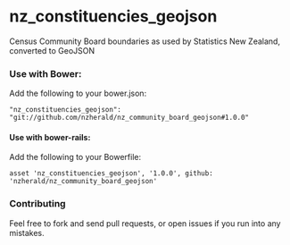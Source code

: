 nz_constituencies_geojson
============================

Census Community Board boundaries as used by Statistics New Zealand, converted to GeoJSON

### Use with Bower:

Add the following to your bower.json:

```
"nz_constituencies_geojson": "git://github.com/nzherald/nz_community_board_geojson#1.0.0"
```

#### Use with bower-rails:

Add the following to your Bowerfile:

```
asset 'nz_constituencies_geojson', '1.0.0', github: 'nzherald/nz_community_board_geojson'
```

### Contributing

Feel free to fork and send pull requests, or open issues if you run into
any mistakes.
